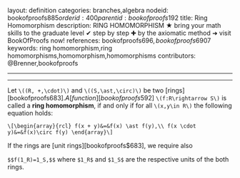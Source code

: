 layout: definition
categories: branches,algebra
nodeid: bookofproofs$885
orderid: 400
parentid: bookofproofs$192
title: Ring Homomorphism
description: RING HOMOMORPHISM ★ bring your math skills to the graduate level ✔ step by step ✚ by the axiomatic method ➜ visit BookOfProofs now!
references: bookofproofs$696,bookofproofs$6907
keywords: ring homomorphism,ring homomorphisms,homomorphism,homomorphisms
contributors: @Brenner,bookofproofs

---


---

Let `\((R, +,\cdot)\)` and `\((S,\ast,\circ)\)` be two [rings][bookofproofs$683]. A [function][bookofproofs$592] `\(f:R\rightarrow S\)` is called a **ring homomorphism**, if and only if for all `\(x,y\in R\)` the following equation holds:

`\[\begin{array}{rcl}
f(x + y)&=&f(x) \ast f(y),\\
f(x \cdot y)&=&f(x)\circ f(y)
\end{array}\]`

If the rings are [unit rings][bookofproofs$683], we require also

`$$f(1_R)=1_S,$$`
where `$1_R$` and `$1_S$` are the respective units of the both rings.
